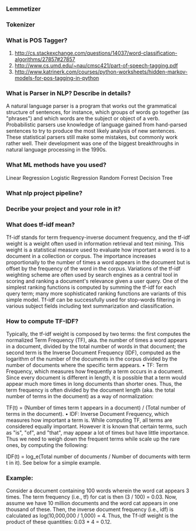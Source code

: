 ### Lemmetizer
### Tokenizer



### What is POS Tagger?
1. http://cs.stackexchange.com/questions/14037/word-classification-algorithms/27857#27857
2. http://www.cs.umd.edu/~nau/cmsc421/part-of-speech-tagging.pdf
3. http://www.katrinerk.com/courses/python-worksheets/hidden-markov-models-for-pos-tagging-in-python


### What is Parser in NLP? Describe in details?
A natural language parser is a program that works out the grammatical structure of sentences, for instance, 
which groups of words go together (as "phrases") and which words are the subject or object of a verb. 
Probabilistic parsers use knowledge of language gained from hand-parsed sentences to try to produce the most likely analysis of new 
sentences. These statistical parsers still make some mistakes, but commonly work rather well. Their development was one of the biggest 
breakthroughs in natural language processing in the 1990s.


### What ML methods have you used?
Linear Regression
Logistic Regression
Random Forrest
Decision Tree

### What nlp project pipeline?

### Decribe your project and your role in it?


### What does tf-idf mean?
Tf-idf stands for term frequency-inverse document frequency, and the tf-idf weight is a weight often used in information retrieval and text mining. This weight is a statistical measure used to evaluate how important a word is to a document in a collection or corpus. 
The importance increases proportionally to the number of times a word appears in the document but is offset by the frequency of the word in the corpus. 
Variations of the tf-idf weighting scheme are often used by search engines as a central tool in scoring and ranking a document's relevance given a user query.
One of the simplest ranking functions is computed by summing the tf-idf for each query term; many more sophisticated ranking functions are variants of this simple model.
Tf-idf can be successfully used for stop-words filtering in various subject fields including text summarization and classification.

### How to compute TF-IDF?
Typically, the tf-idf weight is composed by two terms: the first computes the normalized Term Frequency (TF), aka. the number of times a word appears in a document, divided by the total number of words in that document; the second term is the Inverse Document Frequency (IDF), computed as the logarithm of the number of the documents in the corpus divided by the number of documents where the specific term appears.
•	TF: Term Frequency, which measures how frequently a term occurs in a document. Since every document is different in length, it is possible that a term would appear much more times in long documents than shorter ones. Thus, the term frequency is often divided by the document length (aka. the total number of terms in the document) as a way of normalization: 

TF(t) = (Number of times term t appears in a document) / (Total number of terms in the document).
•	IDF: Inverse Document Frequency, which measures how important a term is. While computing TF, all terms are considered equally important. However it is known that certain terms, such as "is", "of", and "that", may appear a lot of times but have little importance. Thus we need to weigh down the frequent terms while scale up the rare ones, by computing the following: 

IDF(t) = log_e(Total number of documents / Number of documents with term t in it).
See below for a simple example.

### Example:
Consider a document containing 100 words wherein the word cat appears 3 times. The term frequency (i.e., tf) for cat is then (3 / 100) = 0.03. Now, assume we have 10 million documents and the word cat appears in one thousand of these. Then, the inverse document frequency (i.e., idf) is calculated as log(10,000,000 / 1,000) = 4. Thus, the Tf-idf weight is the product of these quantities: 0.03 * 4 = 0.12.

